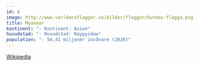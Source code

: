 ```yaml
---
id: 6
image: http://www.varldensflaggor.se/bilder/flaggor/burmas-flagga.png
title: Myanmar
kontinent: "- Kontinent: Asien"
huvudstad: "- Huvudstad: Naypyidaw"
population: "- 54,41 miljoner invånare (2020)"
---
```


<a href="https://sv.wikipedia.org/wiki/Myanmar">Wikipedia</a> 

